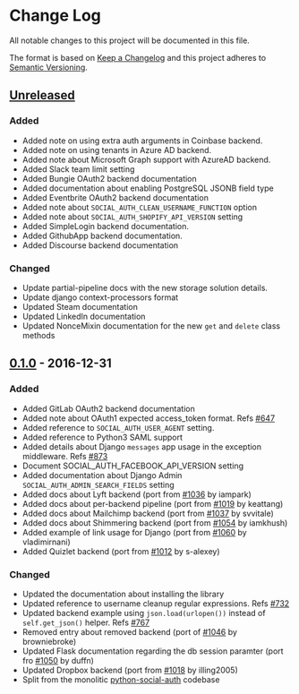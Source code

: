 # Change Log

All notable changes to this project will be documented in this file.

The format is based on [Keep a Changelog](http://keepachangelog.com/)
and this project adheres to [Semantic Versioning](http://semver.org/).

## [Unreleased](https://github.com/python-social-auth/social-docs/commits/master)

### Added
- Added note on using extra auth arguments in Coinbase backend.
- Added note on using tenants in Azure AD backend.
- Added note about Microsoft Graph support with AzureAD backend.
- Added Slack team limit setting
- Added Bungie OAuth2 backend documentation
- Added documentation about enabling PostgreSQL JSONB field type
- Added Eventbrite OAuth2 backend documentation
- Added note about `SOCIAL_AUTH_CLEAN_USERNAME_FUNCTION` option
- Added note about `SOCIAL_AUTH_SHOPIFY_API_VERSION` setting
- Added SimpleLogin backend documentation. 
- Added GithubApp backend documentation. 
- Added Discourse backend documentation

### Changed
- Update partial-pipeline docs with the new storage solution details.
- Update django context-processors format
- Updated Steam documentation
- Updated LinkedIn documentation
- Updated NonceMixin documentation for the new `get` and `delete` class methods

## [0.1.0](https://github.com/python-social-auth/social-docs/releases/tag/0.1.0) - 2016-12-31

### Added
- Added GitLab OAuth2 backend documentation
- Added note about OAuth1 expected access_token format.
  Refs [#647](https://github.com/omab/python-social-auth/issues/647)
- Added reference to `SOCIAL_AUTH_USER_AGENT` setting.
- Added reference to Python3 SAML support
- Added details about Django `messages` app usage in the exception middleware.
  Refs [#873](https://github.com/omab/python-social-auth/issues/873)
- Document SOCIAL_AUTH_FACEBOOK_API_VERSION setting
- Added documentation about Django Admin `SOCIAL_AUTH_ADMIN_SEARCH_FIELDS` setting
- Added docs about Lyft backend (port from [#1036](https://github.com/omab/python-social-auth/pull/1036)
  by iampark)
- Added docs about per-backend pipeline (port from [#1019](https://github.com/omab/python-social-auth/pull/1019)
  by keattang)
- Added docs about Mailchimp backend (port from [#1037](https://github.com/omab/python-social-auth/pull/1037)
  by svvitale)
- Added docs about Shimmering backend (port from [#1054](https://github.com/omab/python-social-auth/pull/1054)
  by iamkhush)
- Added example of link usage for Django (port from [#1060](https://github.com/omab/python-social-auth/pull/1060)
  by vladimirnani)
- Added Quizlet backend (port from [#1012](https://github.com/omab/python-social-auth/pull/1012)
  by s-alexey)

### Changed
- Updated the documentation about installing the library
- Updated reference to username cleanup regular expressions.
  Refs [#732](https://github.com/omab/python-social-auth/issues/732)
- Updated backend example using `json.load(urlopen())` instead of `self.get_json()` helper.
  Refs [#767](https://github.com/omab/python-social-auth/issues/767)
- Removed entry about removed backend (port of [#1046](https://github.com/omab/python-social-auth/pull/1046)
  by browniebroke)
- Updated Flask documentation regarding the db session paramter (port fro [#1050](https://github.com/omab/python-social-auth/pull/1050)
  by duffn)
- Updated Dropbox backend (port from [#1018](https://github.com/omab/python-social-auth/pull/1018)
  by illing2005)
- Split from the monolitic [python-social-auth](https://github.com/omab/python-social-auth)
  codebase
